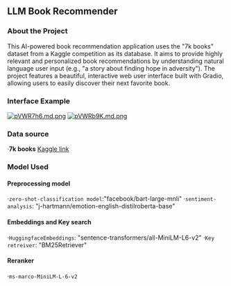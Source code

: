 ## LLM Book Recommender
### About the Project
This AI-powered book recommendation application uses the "7k books" dataset from a Kaggle competition as its database. It aims to provide highly relevant and personalized book recommendations by understanding natural language user input (e.g., "a story about finding hope in adversity"). The project features a beautiful, interactive web user interface built with Gradio, allowing users to easily discover their next favorite book.
### Interface Example
[![pVWR7h6.md.png](https://s21.ax1x.com/2025/09/13/pVWR7h6.md.png)](https://imgse.com/i/pVWR7h6)
[![pVWRb9K.md.png](https://s21.ax1x.com/2025/09/13/pVWRb9K.md.png)](https://imgse.com/i/pVWRb9K)
### Data source
·**7k books**
[Kaggle link](https://www.kaggle.com/datasets/dylanjcastillo/7k-books-with-metadata)

### Model Used
#### Preprocessing model
·`zero-shot-classification model`:"facebook/bart-large-mnli"
·`sentiment-analysis`: "j-hartmann/emotion-english-distilroberta-base"
#### Embeddings and Key search
·`HuggingfaceEmbeddings`: "sentence-transformers/all-MiniLM-L6-v2"
·`Key retreiver`: "BM25Retriever"
#### Reranker
·`ms-marco-MiniLM-L-6-v2`